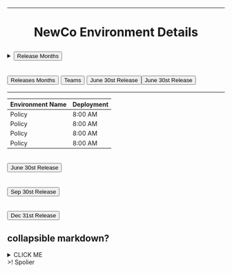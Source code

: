 ___
# <p style ="text-align: center;">NewCo Environment Details</p>

<details><summary><button>Release Months </button></summary>
<p>

![image](Arrow.png)
![image](Picture1.jpg)
</p>
</details>



## <button> Releases Months</button> <button> Teams </button> <button> June 30st Release </button><button> June 30st Release </button>
___
| Environment Name| Deployment | 
|-----------------|-------------|
| Policy | 8:00 AM|
| Policy | 8:00 AM|
| Policy | 8:00 AM|
| Policy | 8:00 AM|

## <button> June 30st Release </button>
## <button> Sep 30st Release </button>
## <button> Dec 31st Release </button>
## collapsible markdown?

<details><summary>CLICK ME</summary>
<p>

#### yes, even hidden code blocks!

```python
print("hello world!")
```

</p>
</details>
>! Spolier
